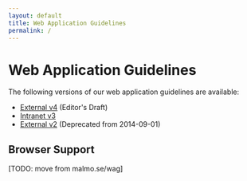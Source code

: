 ```yaml
---
layout: default
title: Web Application Guidelines
permalink: /
---
```


# Web Application Guidelines

The following versions of our web application guidelines are available:

* [External v4](http://malmostad.github.io/wag-external-v4/) (Editor's Draft)
* [Intranet v3](http://malmostad.github.io/wag-intranet-v3/)
* [External v2](http://malmo.se/Web-Application-Guidelines.html) (Deprecated from 2014-09-01)

## Browser Support
[TODO: move from malmo.se/wag]
